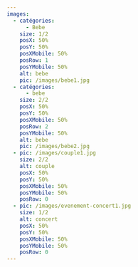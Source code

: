 ```yaml
---
images:
  - catégories:
      - Bebe
    size: 1/2
    posX: 50%
    posY: 50%
    posXMobile: 50%
    posRow: 1
    posYMobile: 50%
    alt: bebe
    pic: /images/bebe1.jpg
  - catégories:
      - bebe
    size: 2/2
    posX: 50%
    posY: 50%
    posXMobile: 50%
    posRow: 2
    posYMobile: 50%
    alt: bebe
    pic: /images/bebe2.jpg
  - pic: /images/couple1.jpg
    size: 2/2
    alt: couple
    posX: 50%
    posY: 50%
    posXMobile: 50%
    posYMobile: 50%
    posRow: 0
  - pic: /images/evenement-concert1.jpg
    size: 1/2
    alt: concert
    posX: 50%
    posY: 50%
    posXMobile: 50%
    posYMobile: 50%
    posRow: 0
---
```

